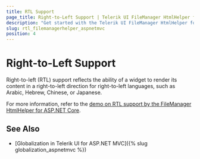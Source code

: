 ```yaml
---
title: RTL Support
page_title: Right-to-Left Support | Telerik UI FileManager HtmlHelper for ASP.NET MVC
description: "Get started with the Telerik UI FileManager HtmlHelper for ASP.NET MVC and learn about the RTL supports it provides."
slug: rtl_filemanagerhelper_aspnetmvc
position: 4
---
```


# Right-to-Left Support

Right-to-left (RTL) support reflects the ability of a widget to render its content in a right-to-left direction for right-to-left languages, such as Arabic, Hebrew, Chinese, or Japanese.

For more information, refer to the [demo on RTL support by the FileManager HtmlHelper for ASP.NET Core](https://demos.telerik.com/aspnet-mvc/filemanager/right-to-left-support).

## See Also

* [Globalization in Telerik UI for ASP.NET MVC]({% slug globalization_aspnetmvc %})
